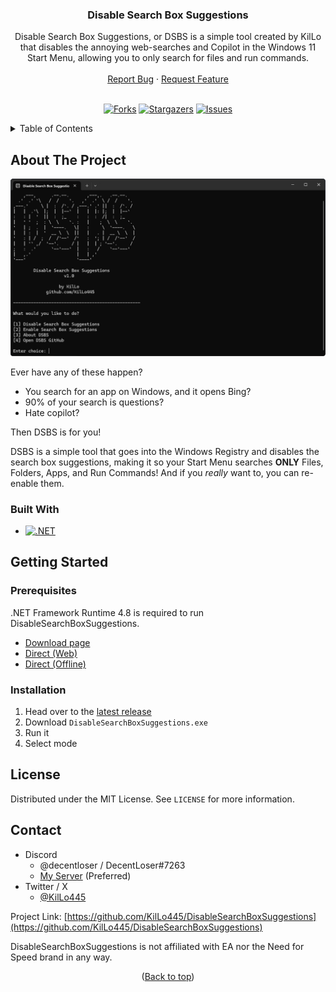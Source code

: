 <a name="readme-top"></a>
<div align="center">
  <h3 align="center">Disable Search Box Suggestions</h3>

  <p align="center">
    Disable Search Box Suggestions, or DSBS is a simple tool created by KilLo that disables the annoying web-searches and Copilot in the Windows 11 Start Menu, allowing you to only search for files and run commands.
    <br />
    <br />
    <a href="https://github.com/KilLo445/DisableSearchBoxSuggestions/issues/new?assignees=KilLo445&labels=bug&projects=&template=bug_report.md&title=%5BBug+Report%5D+Simple+description+of+the+bug">Report Bug</a>
    ·
    <a href="https://github.com/KilLo445/DisableSearchBoxSuggestions/issues/new?assignees=KilLo445&labels=enhancement&projects=&template=feature_request.md&title=%5BFeature%5D+Simple+description+of+your+request">Request Feature</a>
    <br />
    <br />
  </p>

  [![Forks][forks-shield]][forks-url]
  [![Stargazers][stars-shield]][stars-url]
  [![Issues][issues-shield]][issues-url]
</div>



<!-- TABLE OF CONTENTS -->
<details>
  <summary>Table of Contents</summary>
  <ol>
    <li>
      <a href="#about-the-project">About The Project</a>
      <ul>
        <li><a href="#built-with">Built With</a></li>
      </ul>
    </li>
    <li>
      <a href="#getting-started">Getting Started</a>
      <ul>
        <li><a href="#prerequisites">Prerequisites</a></li>
        <li><a href="#installation">Installation</a></li>
      </ul>
    </li>
    <li><a href="#license">License</a></li>
    <li><a href="#contact">Contact</a></li>
  </ol>
</details>



<!-- ABOUT THE PROJECT -->
## About The Project

![DisableSearchBoxSuggestions Screenshot](https://raw.githubusercontent.com/KilLo445/DisableSearchBoxSuggestions/main/Remote/AppScreenshot.png)

Ever have any of these happen?
* You search for an app on Windows, and it opens Bing?
* 90% of your search is questions?
* Hate copilot?

Then DSBS is for you!

DSBS is a simple tool that goes into the Windows Registry and disables the search box suggestions, making it so your Start Menu searches **ONLY** Files, Folders, Apps, and Run Commands! And if you *really* want to, you can re-enable them.


### Built With

* [![.NET][.NET]][framework-url]



<!-- GETTING STARTED -->
## Getting Started

### Prerequisites

.NET Framework Runtime 4.8 is required to run DisableSearchBoxSuggestions.
  - [Download page](https://dotnet.microsoft.com/en-us/download/dotnet-framework/net48)
  - [Direct (Web)](https://dotnet.microsoft.com/en-us/download/dotnet-framework/thank-you/net48-web-installer)
  - [Direct (Offline)](https://dotnet.microsoft.com/en-us/download/dotnet-framework/thank-you/net48-offline-installer)

### Installation

1. Head over to the [latest release](https://github.com/KilLo445/DisableSearchBoxSuggestions/releases/latest)
2. Download `DisableSearchBoxSuggestions.exe`
4. Run it
5. Select mode


<!-- LICENSE -->
## License

Distributed under the MIT License. See `LICENSE` for more information.



<!-- CONTACT -->
## Contact

- Discord
    - @decentloser / DecentLoser#7263
    - [My Server](https://discord.gg/66qymzdtMw) (Preferred)
- Twitter / X
  - [@KilLo445](https://twitter.com/KilLo445)

Project Link: [https://github.com/KilLo445/DisableSearchBoxSuggestions](https://github.com/KilLo445/DisableSearchBoxSuggestions)

DisableSearchBoxSuggestions is not affiliated with EA nor the Need for Speed brand in any way.



<p align="center">(<a href="#readme-top">Back to top</a>)</p>



<!-- MARKDOWN LINKS & IMAGES -->
<!-- https://www.markdownguide.org/basic-syntax/#reference-style-links -->
[forks-shield]: https://img.shields.io/github/forks/KilLo445/DisableSearchBoxSuggestions.svg?style=for-the-badge
[forks-url]: https://github.com/KilLo445/DisableSearchBoxSuggestions/network/members
[stars-shield]: https://img.shields.io/github/stars/KilLo445/DisableSearchBoxSuggestions.svg?style=for-the-badge
[stars-url]: https://github.com/KilLo445/DisableSearchBoxSuggestions/stargazers
[issues-shield]: https://img.shields.io/github/issues/KilLo445/DisableSearchBoxSuggestions.svg?style=for-the-badge
[issues-url]: https://github.com/KilLo445/DisableSearchBoxSuggestions/issues
[.NET]: https://img.shields.io/badge/.NET_Framework-5C2D91?style=for-the-badge&logo=.net&logoColor=white
[Framework]: https://img.shields.io/badge/.NET_Framework-4.8-purple
[framework-url]: https://dotnet.microsoft.com/en-us/download/dotnet-framework

<!-- README Template -->
<!-- https://github.com/othneildrew/Best-README-Template -->
